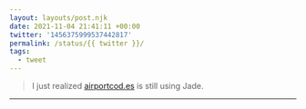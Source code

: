 ```yaml
---
layout: layouts/post.njk
date: 2021-11-04 21:41:11 +00:00
twitter: '1456375999537442817'
permalink: /status/{{ twitter }}/
tags: 
  - tweet
---
```


> I just realized [airportcod.es](http://airportcod.es) is still using Jade.

---
